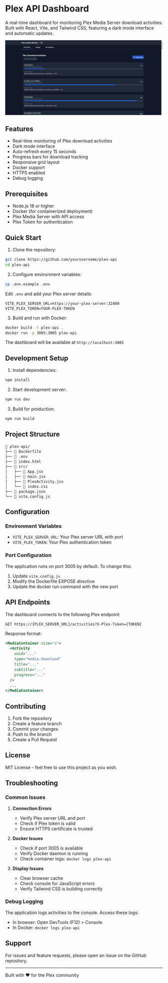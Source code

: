 # Plex API Dashboard

A real-time dashboard for monitoring Plex Media Server download activities. Built with React, Vite, and Tailwind CSS, featuring a dark mode interface and automatic updates.

![Preview](preview.png)

## Features

- Real-time monitoring of Plex download activities
- Dark mode interface
- Auto-refresh every 15 seconds
- Progress bars for download tracking
- Responsive grid layout
- Docker support
- HTTPS enabled
- Debug logging

## Prerequisites

- Node.js 18 or higher
- Docker (for containerized deployment)
- Plex Media Server with API access
- Plex Token for authentication

## Quick Start

1. Clone the repository:

```bash
git clone https://github.com/yourusername/plex-api
cd plex-api
```

2. Configure environment variables:

```bash
cp .env.example .env
```

Edit `.env` and add your Plex server details:

```
VITE_PLEX_SERVER_URL=https://your-plex-server:32400
VITE_PLEX_TOKEN=YOUR-PLEX-TOKEN
```

3. Build and run with Docker:

```bash
docker build -t plex-api .
docker run -p 3005:3005 plex-api
```

The dashboard will be available at `http://localhost:3005`

## Development Setup

1. Install dependencies:

```bash
npm install
```

2. Start development server:

```bash
npm run dev
```

3. Build for production:

```bash
npm run build
```

## Project Structure

```
📁 plex-api/
├── 📄 Dockerfile
├── 📄 .env
├── 📄 index.html
├── 📁 src/
│   ├── 📄 App.jsx
│   ├── 📄 main.jsx
│   ├── 📄 PlexActivity.jsx
│   └── 📄 index.css
├── 📄 package.json
└── 📄 vite.config.js
```

## Configuration

### Environment Variables

- `VITE_PLEX_SERVER_URL`: Your Plex server URL with port
- `VITE_PLEX_TOKEN`: Your Plex authentication token

### Port Configuration

The application runs on port 3005 by default. To change this:

1. Update `vite.config.js`
2. Modify the Dockerfile EXPOSE directive
3. Update the docker run command with the new port

## API Endpoints

The dashboard connects to the following Plex endpoint:

```
GET https://{PLEX_SERVER_URL}/activities?X-Plex-Token={TOKEN}
```

Response format:

```xml
<MediaContainer size="n">
  <Activity
    uuid="..."
    type="media.download"
    title="..."
    subtitle="..."
    progress="..."
  />
  ...
</MediaContainer>
```

## Contributing

1. Fork the repository
2. Create a feature branch
3. Commit your changes
4. Push to the branch
5. Create a Pull Request

## License

MIT License - feel free to use this project as you wish.

## Troubleshooting

### Common Issues

1. **Connection Errors**

   - Verify Plex server URL and port
   - Check if Plex token is valid
   - Ensure HTTPS certificate is trusted

2. **Docker Issues**

   - Check if port 3005 is available
   - Verify Docker daemon is running
   - Check container logs: `docker logs plex-api`

3. **Display Issues**
   - Clear browser cache
   - Check console for JavaScript errors
   - Verify Tailwind CSS is building correctly

### Debug Logging

The application logs activities to the console. Access these logs:

- In browser: Open DevTools (F12) > Console
- In Docker: `docker logs plex-api`

## Support

For issues and feature requests, please open an issue on the GitHub repository.

---

Built with ❤️ for the Plex community
